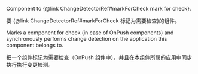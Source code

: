 Component to {&commat;link ChangeDetectorRef#markForCheck mark for check}.

要 {&commat;link ChangeDetectorRef#markForCheck 标记为需要检查}的组件。

Marks a component for check \(in case of OnPush components\) and synchronously
performs change detection on the application this component belongs to.

把一个组件标记为需要检查（OnPush 组件中），并且在本组件所属的应用中同步执行执行变更检测。